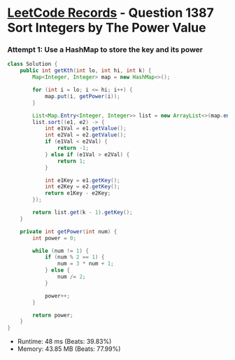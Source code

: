 # [LeetCode Records](../../README.md) - Question 1387 Sort Integers by The Power Value

### Attempt 1: Use a HashMap to store the key and its power
```java
class Solution {
    public int getKth(int lo, int hi, int k) {
        Map<Integer, Integer> map = new HashMap<>();

        for (int i = lo; i <= hi; i++) {
            map.put(i, getPower(i));
        }

        List<Map.Entry<Integer, Integer>> list = new ArrayList<>(map.entrySet());
        list.sort((e1, e2) -> {
            int e1Val = e1.getValue();
            int e2Val = e2.getValue();
            if (e1Val < e2Val) {
                return -1;
            } else if (e1Val > e2Val) {
                return 1;
            }

            int e1Key = e1.getKey();
            int e2Key = e2.getKey();
            return e1Key - e2Key;
        });

        return list.get(k - 1).getKey();
    }

    private int getPower(int num) {
        int power = 0;

        while (num != 1) {
            if (num % 2 == 1) {
                num = 3 * num + 1;
            } else {
                num /= 2;
            }

            power++;
        }

        return power;
    }
}
```
- Runtime: 48 ms (Beats: 39.83%)
- Memory: 43.85 MB (Beats: 77.99%)

<br>
